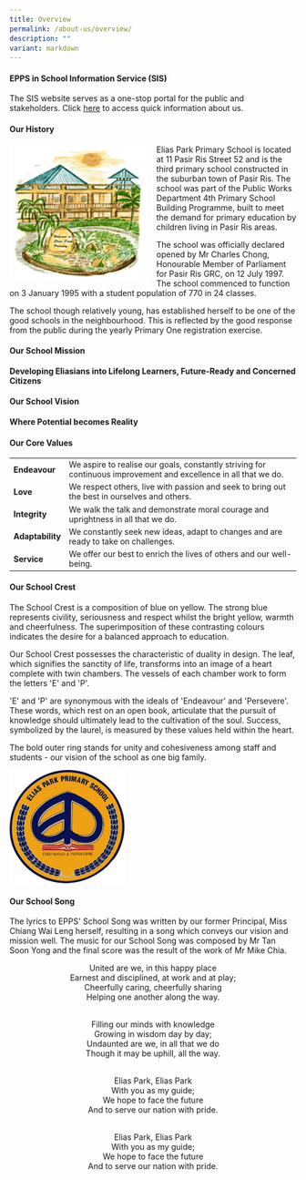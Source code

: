 ```yaml
---
title: Overview
permalink: /about-us/overview/
description: ""
variant: markdown
---
```

<!--#### Overview-->

#### EPPS in School Information Service (SIS)

The SIS website serves as a one-stop portal for the public and stakeholders. Click&nbsp;[here](https://www.moe.gov.sg/schoolfinder/schooldetail?schoolname=elias-park-primary-school)&nbsp;to access quick information about us.  
  

#### Our History

<img src="/images/overview.png" style="width:243px;height:240px;margin-right:15px;" align="left"> Elias Park Primary School is located at 11 Pasir Ris Street 52 and is the third primary school constructed in the suburban town of Pasir Ris. The school was part of the Public Works Department 4th Primary School Building Programme, built to meet the demand for primary education by children living in Pasir Ris areas.

  

The school was officially declared opened by Mr Charles Chong, Honourable Member of Parliament for Pasir Ris GRC, on 12 July 1997. The school commenced to function on 3 January 1995 with a student population of 770 in 24 classes.

  

The school though relatively young, has established herself to be one of the good schools in the neighbourhood. This is reflected by the good response from the public during the yearly Primary One registration exercise.

  

#### Our School Mission

**Developing Eliasians into Lifelong Learners, Future-Ready and Concerned Citizens**


#### Our School Vision

**Where Potential becomes Reality**

#### Our Core Values

|  |  |
|---|---|
| **Endeavour**  | We aspire to realise our goals, constantly striving for continuous improvement and excellence in all that we do.  |
| **Love** | We respect others, live with passion and seek to bring out the best in ourselves and others. |
| **Integrity** | We walk the talk and demonstrate moral courage and uprightness in all that we do. |
| **Adaptability** | We constantly seek new ideas, adapt to changes and are ready to take on challenges. |
| **Service** | We offer our best to enrich the lives of others and our well-being. |

#### Our School Crest

The School Crest is a composition of blue on yellow. The strong blue represents civility, seriousness and respect whilst the bright yellow, warmth and cheerfulness. The superimposition of these contrasting colours indicates the desire for a balanced approach to education.

  

Our School Crest possesses the characteristic of duality in design. The leaf, which signifies the sanctity of life, transforms into an image of a heart complete with twin chambers. The vessels of each chamber work to form the letters 'E' and 'P'.

'E' and 'P' are synonymous with the ideals of 'Endeavour' and 'Persevere'. These words, which rest on an open book, articulate that the pursuit of knowledge should ultimately lead to the cultivation of the soul. Success, symbolized by the laurel, is measured by these values held within the heart.  

The bold outer ring stands for unity and cohesiveness among staff and students - our vision of the school as one big family.

<img src="/images/eppslogo.png" style="width:40%">

#### Our School Song

The lyrics to EPPS' School Song was written by our former Principal, Miss Chiang Wai Leng herself, resulting in a song which conveys our vision and mission well. The music for our School Song was composed by Mr Tan Soon Yong and the final score was the result of the work of Mr Mike Chia.

<center> United are we, in this happy place <br>
Earnest and disciplined, at work and at play; <br>
Cheerfully caring, cheerfully sharing <br>
Helping one another along the way.<br><br>

  

Filling our minds with knowledge<br>
Growing in wisdom day by day;<br>
Undaunted are we, in all that we do<br>
Though it may be uphill, all the way.<br><br>

  

Elias Park, Elias Park<br>
With you as my guide;<br>
We hope to face the future<br>
And to serve our nation with pride.<br><br>

  

Elias Park, Elias Park<br>
With you as my guide;<br>
We hope to face the future<br>
And to serve our nation with pride. </center>